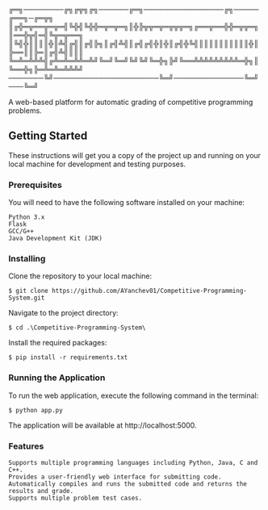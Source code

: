 
╔═╗────────╔╗╔╦╗╔╗──────╔═╗────────────────╔╗─────╔══╗─╔═╦╗
║╔╬═╦══╦═╦═╣╚╬╣╚╬╬═╦═╦═╗║╬╠╦╦═╦═╦╦╦═╗╔══╦══╬╬═╦╦═╗║══╬╦╣═╣╚╦═╦══╗
║╚╣╬║║║║╬║╩╣╔╣║╔╣╠╗║╔╣╩╣║╔╣╔╣╬║╬║╔╣╬╚╣║║║║║║║║║║╬║╠══║║╠═║╔╣╩╣║║║
╚═╩═╩╩╩╣╔╩═╩═╩╩═╩╝╚═╝╚═╝╚╝╚╝╚═╬╗╠╝╚══╩╩╩╩╩╩╩╩╩═╬╗║╚══╬╗╠═╩═╩═╩╩╩╝
───────╚╝─────────────────────╚═╝──────────────╚═╝───╚═╝

A web-based platform for automatic grading of competitive programming problems.

## Getting Started

These instructions will get you a copy of the project up and running on your local machine for development and testing purposes.

### Prerequisites

You will need to have the following software installed on your machine:

    Python 3.x
    Flask
    GCC/G++
    Java Development Kit (JDK)

### Installing

Clone the repository to your local machine:

`$ git clone https://github.com/AYanchev01/Competitive-Programming-System.git`

Navigate to the project directory:

`$ cd .\Competitive-Programming-System\`

Install the required packages:

`$ pip install -r requirements.txt`

### Running the Application

To run the web application, execute the following command in the terminal:

`$ python app.py`

The application will be available at http://localhost:5000.

### Features

    Supports multiple programming languages including Python, Java, C and C++.
    Provides a user-friendly web interface for submitting code.
    Automatically compiles and runs the submitted code and returns the results and grade.
    Supports multiple problem test cases.
